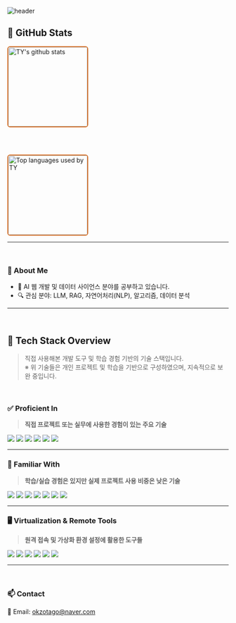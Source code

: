 <!-- 헤더 -->
![header](https://capsule-render.vercel.app/api?type=venom&height=280&text=Welcome%20to%20Taeyeon's%20GitHub&fontSize=50&fontColor=D2691E&color=0:F5DEB3,100:FFF5E1&stroke=D2691E)

## 🤎 GitHub Stats

<!-- GitHub 활동 통계 -->
<a href="https://github.com/xodus123">
  <img align="center" style="height:180px;border:2px solid #D2691E;border-radius:6px;" 
       src="https://github-readme-stats.vercel.app/api?username=xodus123&show_icons=true&title_color=8B4513&text_color=3E2C23&icon_color=DAA520&bg_color=FFF5E1&border_color=FFF5E1" 
       alt="TY's github stats" />
</a>

<br><br>

<!-- 가장 많이 사용한 언어 -->
<a href="https://github.com/xodus123">
  <img align="center" style="height:180px;border:2px solid #D2691E;border-radius:6px;" 
       src="https://github-readme-stats.vercel.app/api/top-langs/?username=xodus123&layout=compact&title_color=8B4513&text_color=3E2C23&bg_color=FFF5E1&border_color=FFF5E1" 
       alt="Top languages used by TY" />
</a>


---
<br>

### 👀 About Me

- 🌱 AI 웹 개발 및 데이터 사이언스 분야를 공부하고 있습니다.
- 🔍 관심 분야: LLM, RAG, 자연어처리(NLP), 알고리즘, 데이터 분석

---
<br>

## 🧱 Tech Stack Overview
> 직접 사용해본 개발 도구 및 학습 경험 기반의 기술 스택입니다.  
> ※ 위 기술들은 개인 프로젝트 및 학습을 기반으로 구성하였으며, 지속적으로 보완 중입니다.

<br>

### ✅ Proficient In  
> **직접 프로젝트 또는 실무에 사용한 경험이 있는 주요 기술**

<img src="https://img.shields.io/badge/Python-3776AB?style=flat-square&logo=Python&logoColor=white"/> <img src="https://img.shields.io/badge/VSCode-007ACC?style=flat-square&logo=Visual%20Studio%20Code&logoColor=white"/> <img src="https://img.shields.io/badge/Jupyter-F37626?style=flat-square&logo=Jupyter&logoColor=white"/> <img src="https://img.shields.io/badge/Google_Colab-F9AB00?style=flat-square&logo=Google%20Colab&logoColor=white"/> <img src="https://img.shields.io/badge/Git-F05032?style=flat-square&logo=Git&logoColor=white"/> <img src="https://img.shields.io/badge/GitHub-181717?style=flat-square&logo=GitHub&logoColor=white"/>  

---

### 🧪 Familiar With  
> **학습/실습 경험은 있지만 실제 프로젝트 사용 비중은 낮은 기술**

<img src="https://img.shields.io/badge/Java-007396?style=flat-square&logo=OpenJDK&logoColor=white"/> <img src="https://img.shields.io/badge/JavaScript-F7DF1E?style=flat-square&logo=JavaScript&logoColor=black"/> <img src="https://img.shields.io/badge/HTML5-E34F26?style=flat-square&logo=HTML5&logoColor=white"/> <img src="https://img.shields.io/badge/CSS3-1572B6?style=flat-square&logo=CSS3&logoColor=white"/> <img src="https://img.shields.io/badge/RaspberryPi-C51A4A?style=flat-square&logo=Raspberry%20Pi&logoColor=white"/> <img src="https://img.shields.io/badge/MySQL-4479A1?style=flat-square&logo=MySQL&logoColor=white"/> <img src="https://img.shields.io/badge/Tableau-E97627?style=flat-square&logo=Tableau&logoColor=white"/>  

---

### 🖥 Virtualization & Remote Tools  
> **원격 접속 및 가상화 환경 설정에 활용한 도구들**

<img src="https://img.shields.io/badge/RealVNC-0064A0?style=flat-square&logo=RealVNC&logoColor=white"/> <img src="https://img.shields.io/badge/Tera_Term-0099CC?style=flat-square&logo=Tera_Term&logoColor=white"/> <img src="https://img.shields.io/badge/VirtualBox-183A61?style=flat-square&logo=VirtualBox&logoColor=white"/> <img src="https://img.shields.io/badge/VMware-607078?style=flat-square&logo=VMware&logoColor=white"/> <img src="https://img.shields.io/badge/Linux-FCC624?style=flat-square&logo=Linux&logoColor=black"/> <img src="https://img.shields.io/badge/Ubuntu-E95420?style=flat-square&logo=Ubuntu&logoColor=white"/>  


---
<br>

### 📫 Contact

📧 Email: [okzotago@naver.com](mailto:okzotago@naver.com)  


